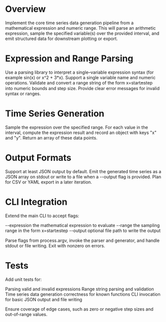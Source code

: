 # Overview

Implement the core time series data generation pipeline from a mathematical expression and numeric range. This will parse an arithmetic expression, sample the specified variable(s) over the provided interval, and emit structured data for downstream plotting or export.

# Expression and Range Parsing

Use a parsing library to interpret a single–variable expression syntax (for example sin(x) or x^2 + 3*x). Support a single variable name and numeric operations. Validate and convert a range string of the form x=start:end:step into numeric bounds and step size. Provide clear error messages for invalid syntax or ranges.

# Time Series Generation

Sample the expression over the specified range. For each value in the interval, compute the expression result and record an object with keys "x" and "y". Return an array of these data points.

# Output Formats

Support at least JSON output by default. Emit the generated time series as a JSON array on stdout or write to a file when a --output flag is provided. Plan for CSV or YAML export in a later iteration.

# CLI Integration

Extend the main CLI to accept flags:

--expression    the mathematical expression to evaluate
--range         the sampling range in the form x=start:end:step
--output        optional file path to write the output

Parse flags from process.argv, invoke the parser and generator, and handle stdout or file writing. Exit with nonzero on errors.

# Tests

Add unit tests for:

Parsing valid and invalid expressions
Range string parsing and validation
Time series data generation correctness for known functions
CLI invocation for basic JSON output and file writing

Ensure coverage of edge cases, such as zero or negative step sizes and out-of-range values.